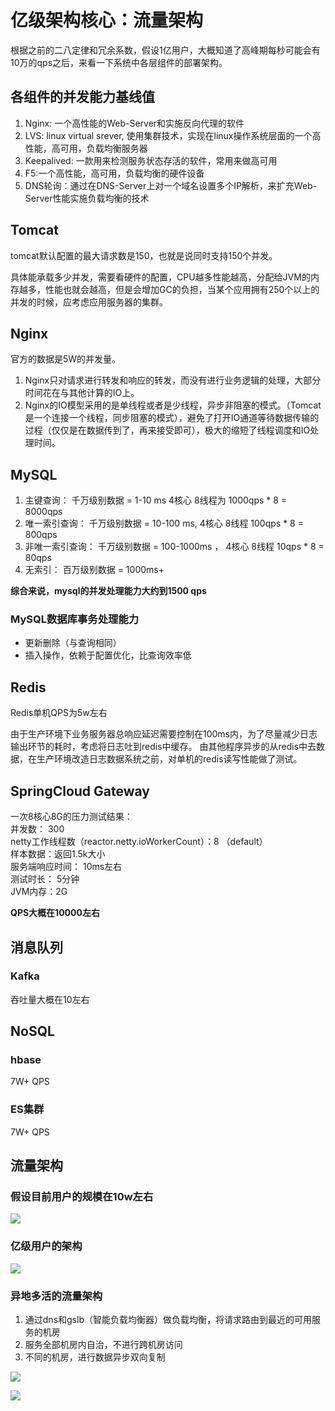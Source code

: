 # 亿级架构核心：流量架构


根据之前的二八定律和冗余系数，假设1亿用户，大概知道了高峰期每秒可能会有10万的qps之后，来看一下系统中各层组件的部署架构。

## 各组件的并发能力基线值

1. Nginx: 一个高性能的Web-Server和实施反向代理的软件
2. LVS: linux virtual srever, 使用集群技术，实现在linux操作系统层面的一个高性能，高可用，负载均衡服务器
3. Keepalived: 一款用来检测服务状态存活的软件，常用来做高可用
4. F5:一个高性能，高可用，负载均衡的硬件设备
5. DNS轮询：通过在DNS-Server上对一个域名设置多个IP解析，来扩充Web-Server性能实施负载均衡的技术


## Tomcat

tomcat默认配置的最大请求数是150，也就是说同时支持150个并发。

具体能承载多少并发，需要看硬件的配置，CPU越多性能越高，分配给JVM的内存越多，性能也就会越高，但是会增加GC的负担，当某个应用拥有250个以上的并发的时候，应考虑应用服务器的集群。

## Nginx

官方的数据是5W的并发量。

1. Nginx只对请求进行转发和响应的转发，而没有进行业务逻辑的处理，大部分时间花在与其他计算的IO上。
2. Nginx的IO模型采用的是单线程或者是少线程，异步非阻塞的模式。（Tomcat是一个连接一个线程，同步阻塞的模式），避免了打开IO通道等待数据传输的过程（仅仅是在数据传到了，再来接受即可），极大的缩短了线程调度和IO处理时间。


## MySQL

1. 主键查询： 千万级别数据 = 1-10 ms  4核心 8线程为 1000qps * 8 = 8000qps
2. 唯一索引查询： 千万级别数据 = 10-100 ms, 4核心 8线程 100qps * 8 = 800qps
3. 非唯一索引查询： 千万级别数据 = 100-1000ms ， 4核心 8线程 10qps * 8 = 80qps
4. 无索引： 百万级别数据 = 1000ms+


**综合来说，mysql的并发处理能力大约到1500 qps** 

### MySQL数据库事务处理能力

- 更新删除（与查询相同）
- 插入操作，依赖于配置优化，比查询效率低


## Redis

Redis单机QPS为5w左右

由于生产环境下业务服务器总响应延迟需要控制在100ms内，为了尽量减少日志输出环节的耗时，考虑将日志吐到redis中缓存。
由其他程序异步的从redis中去数据，在生产环境改造日志数据系统之前，对单机的redis读写性能做了测试。


## SpringCloud Gateway


一次8核心8G的压力测试结果：  
并发数： 300  
netty工作线程数（reactor.netty.ioWorkerCount）：8 （default）  
样本数据：返回1.5k大小  
服务端响应时间： 10ms左右  
测试时长： 5分钟  
JVM内存：2G

**QPS大概在10000左右**


## 消息队列

### Kafka
吞吐量大概在10左右


## NoSQL

### hbase

7W+ QPS

### ES集群

7W+ QPS


## 流量架构

### 假设目前用户的规模在10w左右

![](https://oscimg.oschina.net/oscnet/up-99dec8e4598f081014cd197e1ea6bee0bdb.png)



### 亿级用户的架构

![](https://oscimg.oschina.net/oscnet/up-45ec1e12623e91196546fe2bbef2c49c3c3.png)


### 异地多活的流量架构

1. 通过dns和gslb（智能负载均衡器）做负载均衡，将请求路由到最近的可用服务的机房
2. 服务全部机房内自治，不进行跨机房访问
3. 不同的机房，进行数据异步双向复制


![](https://oscimg.oschina.net/oscnet/up-39271b59c226b76fe1db1611b63d9b1e677.png)


![](https://oscimg.oschina.net/oscnet/up-e64ad1a5c950475090eff6aafbffde062f1.png)